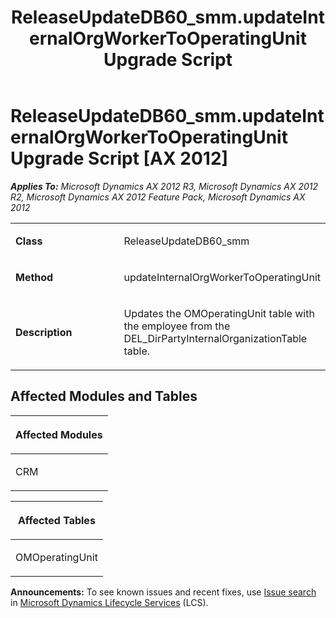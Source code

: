 ﻿---
title: ReleaseUpdateDB60_smm.updateInternalOrgWorkerToOperatingUnit Upgrade Script
TOCTitle: ReleaseUpdateDB60_smm.updateInternalOrgWorkerToOperatingUnit Upgrade Script
ms:assetid: 1aef1069-8f94-a291-0a53-27b152e6d84c
ms:mtpsurl: https://msdn.microsoft.com/en-us/library/JJ718671(v=AX.60)
ms:contentKeyID: 49706954
ms.date: 05/18/2015
mtps_version: v=AX.60
---

# ReleaseUpdateDB60\_smm.updateInternalOrgWorkerToOperatingUnit Upgrade Script [AX 2012]


_**Applies To:** Microsoft Dynamics AX 2012 R3, Microsoft Dynamics AX 2012 R2, Microsoft Dynamics AX 2012 Feature Pack, Microsoft Dynamics AX 2012_

<table>
<colgroup>
<col style="width: 50%" />
<col style="width: 50%" />
</colgroup>
<tbody>
<tr class="odd">
<td><p><strong>Class</strong></p></td>
<td><p>ReleaseUpdateDB60_smm</p></td>
</tr>
<tr class="even">
<td><p><strong>Method</strong></p></td>
<td><p>updateInternalOrgWorkerToOperatingUnit</p></td>
</tr>
<tr class="odd">
<td><p><strong>Description</strong></p></td>
<td><p>Updates the OMOperatingUnit table with the employee from the DEL_DirPartyInternalOrganizationTable table.</p></td>
</tr>
</tbody>
</table>


## Affected Modules and Tables

<table>
<colgroup>
<col style="width: 100%" />
</colgroup>
<thead>
<tr class="header">
<th><p>Affected Modules</p></th>
</tr>
</thead>
<tbody>
<tr class="odd">
<td><p>CRM</p></td>
</tr>
</tbody>
</table>


<table>
<colgroup>
<col style="width: 100%" />
</colgroup>
<thead>
<tr class="header">
<th><p>Affected Tables</p></th>
</tr>
</thead>
<tbody>
<tr class="odd">
<td><p>OMOperatingUnit</p></td>
</tr>
</tbody>
</table>

  
**Announcements:** To see known issues and recent fixes, use [Issue search](http://go.microsoft.com/fwlink/?linkid=389258) in [Microsoft Dynamics Lifecycle Services](http://go.microsoft.com/fwlink/?linkid=306505) (LCS).

